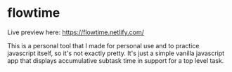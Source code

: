 # flowtime

Live preview here: https://flowtime.netlify.com/

This is a personal tool that I made for personal use and to practice javascript itself, so it's not exactly pretty. It's just a simple vanilla javascript app that displays accumulative subtask time in support for a top level task.
